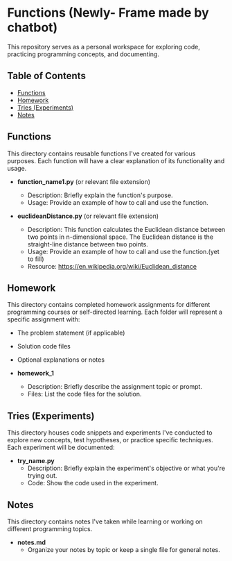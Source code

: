 # Functions (Newly- Frame made by chatbot)

This repository serves as a personal workspace for exploring code, practicing programming concepts, and documenting. 

## Table of Contents

* [Functions](#functions)
* [Homework](#homework)
* [Tries (Experiments)](#tries)
* [Notes](#notes)

## Functions

This directory contains reusable functions I've created for various purposes. Each function will have a clear explanation of its functionality and usage.

* **function_name1.py** (or relevant file extension)
    - Description: Briefly explain the function's purpose.
    - Usage: Provide an example of how to call and use the function.
 
* **euclideanDistance.py** (or relevant file extension)
    - Description: This function calculates the Euclidean distance between two points in n-dimensional space. The Euclidean distance is the straight-line distance between two points.
    - Usage: Provide an example of how to call and use the function.(yet to fill)
    - Resource: https://en.wikipedia.org/wiki/Euclidean_distance

## Homework

This directory contains completed homework assignments for different programming courses or self-directed learning. Each folder will represent a specific assignment with:

* The problem statement (if applicable)
* Solution code files
* Optional explanations or notes

* **homework_1**
    - Description: Briefly describe the assignment topic or prompt.
    - Files: List the code files for the solution.

## Tries (Experiments)

This directory houses code snippets and experiments I've conducted to explore new concepts, test hypotheses, or practice specific techniques. Each experiment will be documented:

* **try_name.py**
    - Description: Briefly explain the experiment's objective or what you're trying out.
    - Code: Show the code used in the experiment.


## Notes

This directory contains notes I've taken while learning or working on different programming topics.

* **notes.md**
    - Organize your notes by topic or keep a single file for general notes.

